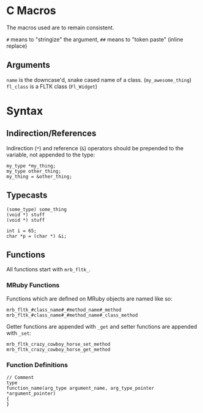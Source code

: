 # C Macros

The macros used are to remain consistent.

`#` means to "stringize" the argument, `##` means to "token paste" (inline replace)

## Arguments

`name` is the downcase'd, snake cased name of a class. (`my_awesome_thing`)  
`fl_class` is a FLTK class (`Fl_Widget`)

# Syntax

## Indirection/References

Indirection (`*`) and reference (`&`) operators should be prepended to the variable, not appended to the type:

    my_type *my_thing;
    my_type other_thing;
    my_thing = &other_thing;

## Typecasts

    (some_type) some_thing
    (void *) stuff
    (void *) stuff
    
    int i = 65;
    char *p = (char *) &i;

## Functions

All functions start with `mrb_fltk_`.

### MRuby Functions

Functions which are defined on MRuby objects are named like so:

    mrb_fltk_#class_name#_#method_name#_method
    mrb_fltk_#class_name#_#method_name#_class_method

Getter functions are appended with `_get` and setter functions are appended with `_set`:

    mrb_fltk_crazy_cowboy_horse_set_method
    mrb_fltk_crazy_cowboy_horse_get_method

### Function Definitions

    // Comment
    type
    function_name(arg_type argument_name, arg_type_pointer *argument_pointer)
    {
    }
